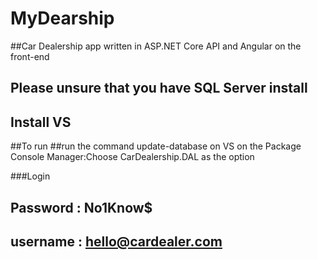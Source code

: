 # MyDearship
##Car Dealership app written in ASP.NET Core API and Angular on the front-end

## Please unsure that you have SQL Server install
## Install VS

##To run
##run the command update-database on VS on the Package Console Manager:Choose CarDealership.DAL as the option

###Login

## Password : No1Know$
## username : hello@cardealer.com
